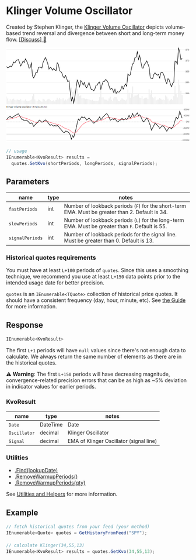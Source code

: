 # Klinger Volume Oscillator

Created by Stephen Klinger, the [Klinger Volume Oscillator](https://www.investopedia.com/terms/k/klingeroscillator.asp) depicts volume-based trend reversal and divergence between short and long-term money flow.
[[Discuss] :speech_balloon:](https://github.com/DaveSkender/Stock.Indicators/discussions/446 "Community discussion about this indicator")

![image](chart.png)

```csharp
// usage
IEnumerable<KvoResult> results = 
  quotes.GetKvo(shortPeriods, longPeriods, signalPeriods);  
```

## Parameters

| name | type | notes
| -- |-- |--
| `fastPeriods` | int | Number of lookback periods (`F`) for the short-term EMA.  Must be greater than 2.  Default is 34.
| `slowPeriods` | int | Number of lookback periods (`L`) for the long-term EMA.  Must be greater than `F`.  Default is 55.
| `signalPeriods` | int | Number of lookback periods for the signal line.  Must be greater than 0.  Default is 13.

### Historical quotes requirements

You must have at least `L+100` periods of `quotes`.  Since this uses a smoothing technique, we recommend you use at least `L+150` data points prior to the intended usage date for better precision.

`quotes` is an `IEnumerable<TQuote>` collection of historical price quotes.  It should have a consistent frequency (day, hour, minute, etc).  See [the Guide](../../docs/GUIDE.md#historical-quotes) for more information.

## Response

```csharp
IEnumerable<KvoResult>
```

The first `L+1` periods will have `null` values since there's not enough data to calculate.  We always return the same number of elements as there are in the historical quotes.

:warning: **Warning**: The first `L+150` periods will have decreasing magnitude, convergence-related precision errors that can be as high as ~5% deviation in indicator values for earlier periods.

### KvoResult

| name | type | notes
| -- |-- |--
| `Date` | DateTime | Date
| `Oscillator` | decimal | Klinger Oscillator
| `Signal` | decimal | EMA of Klinger Oscillator (signal line)

### Utilities

- [.Find(lookupDate)](../../docs/UTILITIES.md#find-indicator-result-by-date)
- [.RemoveWarmupPeriods()](../../docs/UTILITIES.md#remove-warmup-periods)
- [.RemoveWarmupPeriods(qty)](../../docs/UTILITIES.md#remove-warmup-periods)

See [Utilities and Helpers](../../docs/UTILITIES.md#content) for more information.

## Example

```csharp
// fetch historical quotes from your feed (your method)
IEnumerable<Quote> quotes = GetHistoryFromFeed("SPY");

// calculate Klinger(34,55,13)
IEnumerable<KvoResult> results = quotes.GetKvo(34,55,13);
```
